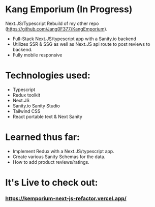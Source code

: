 # Kang Emporium (In Progress)
Next.JS/Typescript Rebuild of my other repo (https://github.com/Jang0F377/KangEmporium).
* Full-Stack Next.JS/typescript app with a Sanity.io backend
* Utilizes SSR & SSG as well as Next.JS api route to post reviews to backend.
* Fully mobile responsive

# Technologies used:
* Typescript
* Redux toolkit
* Next.JS
* Sanity.io Sanity Studio
* Tailwind CSS
* React portable text & Next Sanity

# Learned thus far: 
* Implement Redux with a Next.JS/typescript app.
* Create various Sanity Schemas for the data.
* How to add product reviews/ratings.

# It's Live to check out:
### https://kemporium-next-js-refactor.vercel.app/


